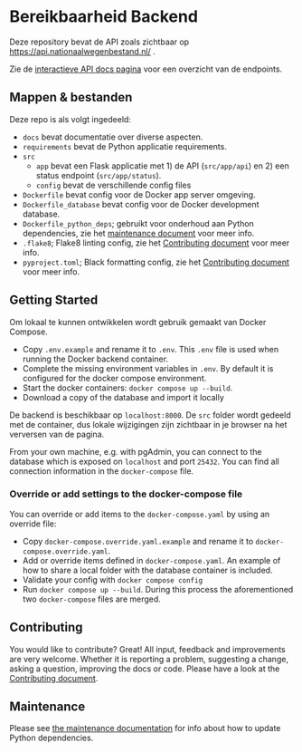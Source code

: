 # Bereikbaarheid Backend
Deze repository bevat de API zoals zichtbaar op https://api.nationaalwegenbestand.nl/ .

Zie de [interactieve API docs pagina](https://api.nationaalwegenbestand.nl/docs) voor een overzicht van de endpoints.

## Mappen & bestanden
Deze repo is als volgt ingedeeld:

* `docs` bevat documentatie over diverse aspecten.
* `requirements` bevat de Python applicatie requirements.
* `src`
  * `app` bevat een Flask applicatie met 1) de API (`src/app/api`) en 2) een status endpoint (`src/app/status`).
  * `config` bevat de verschillende config files
* `Dockerfile` bevat config voor de Docker app server omgeving.
* `Dockerfile_database` bevat config voor de Docker development database.
* `Dockerfile_python_deps`; gebruikt voor onderhoud aan Python dependencies, zie het [maintenance document](./docs/maintenance.md) voor meer info.
* `.flake8`; Flake8 linting config, zie het [Contributing document](./CONTRIBUTING.md) voor meer info.
* `pyproject.toml`; Black formatting config, zie het [Contributing document](./CONTRIBUTING.md) voor meer info.

## Getting Started
Om lokaal te kunnen ontwikkelen wordt gebruik gemaakt van Docker Compose. 

- Copy `.env.example` and rename it to `.env`. This `.env` file is used when running the Docker backend container.
- Complete the missing environment variables in `.env`. By default it is configured for the docker compose environment.
- Start the docker containers: `docker compose up --build`.
- Download a copy of the database and import it locally

De backend is beschikbaar op `localhost:8000`. De `src` folder wordt gedeeld met de container, dus lokale wijzigingen zijn zichtbaar in je browser na het verversen van de pagina.

From your own machine, e.g. with pgAdmin, you can connect to the database which is exposed on `localhost` and port `25432`. You can find all connection information in the `docker-compose` file.

### Override or add settings to the docker-compose file
You can override or add items to the `docker-compose.yaml` by using an override file:

- Copy `docker-compose.override.yaml.example` and rename it to `docker-compose.override.yaml`.
- Add or override items defined in `docker-compose.yaml`. An example of how to share a local folder with the database container is included.
- Validate your config with `docker compose config`
- Run `docker compose up --build`. During this process the aforementioned two `docker-compose` files are merged.

## Contributing
You would like to contribute? Great! All input, feedback and improvements are very welcome. Whether it is reporting a problem, suggesting a change, asking a question, improving the docs or code. Please have a look at the [Contributing document](./CONTRIBUTING.md).

## Maintenance
Please see [the maintenance documentation](./docs/maintenance.md) for info about how to update Python dependencies.
